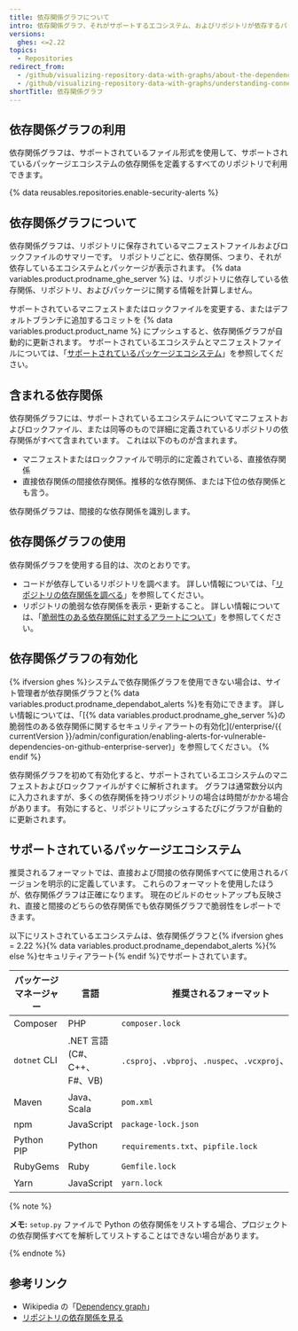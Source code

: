 ```yaml
---
title: 依存関係グラフについて
intro: 依存関係グラフ、それがサポートするエコシステム、およびリポジトリが依存するパッケージの決定方法についての詳細。
versions:
  ghes: <=2.22
topics:
  - Repositories
redirect_from:
  - /github/visualizing-repository-data-with-graphs/about-the-dependency-graph
  - /github/visualizing-repository-data-with-graphs/understanding-connections-between-repositories/about-the-dependency-graph
shortTitle: 依存関係グラフ
---
```


<!--See /content/code-security/supply-chain-security/about-the-dependency-graph for the latest version of this article -->

## 依存関係グラフの利用

依存関係グラフは、サポートされているファイル形式を使用して、サポートされているパッケージエコシステムの依存関係を定義するすべてのリポジトリで利用できます。

{% data reusables.repositories.enable-security-alerts %}

## 依存関係グラフについて

依存関係グラフは、リポジトリに保存されているマニフェストファイルおよびロックファイルのサマリーです。 リポジトリごとに、依存関係、つまり、それが依存しているエコシステムとパッケージが表示されます。 {% data variables.product.prodname_ghe_server %} は、リポジトリに依存している依存関係、リポジトリ、およびパッケージに関する情報を計算しません。

サポートされているマニフェストまたはロックファイルを変更する、またはデフォルトブランチに追加するコミットを {% data variables.product.product_name %} にプッシュすると、依存関係グラフが自動的に更新されます。 サポートされているエコシステムとマニフェストファイルについては、「[サポートされているパッケージエコシステム](#supported-package-ecosystems)」を参照してください。

## 含まれる依存関係

依存関係グラフには、サポートされているエコシステムについてマニフェストおよびロックファイル、または同等のもので詳細に定義されているリポジトリの依存関係がすべて含まれています。 これは以下のものが含まれます。

- マニフェストまたはロックファイルで明示的に定義されている、直接依存関係
- 直接依存関係の間接依存関係。推移的な依存関係、または下位の依存関係とも言う。

依存関係グラフは、間接的な依存関係を識別します。

## 依存関係グラフの使用

依存関係グラフを使用する目的は、次のとおりです。

- コードが依存しているリポジトリを調べます。 詳しい情報については、「[リポジトリの依存関係を調べる](/github/visualizing-repository-data-with-graphs/exploring-the-dependencies-of-a-repository)」を参照してください。
- リポジトリの脆弱な依存関係を表示・更新すること。 詳しい情報については、「[脆弱性のある依存関係に対するアラートについて](/github/managing-security-vulnerabilities/about-alerts-for-vulnerable-dependencies)」を参照してください。

## 依存関係グラフの有効化

{% ifversion ghes %}システムで依存関係グラフを使用できない場合は、サイト管理者が依存関係グラフと{% data variables.product.prodname_dependabot_alerts %}を有効にできます。 詳しい情報については、「[{% data variables.product.prodname_ghe_server %}の脆弱性のある依存関係に関するセキュリティアラートの有効化](/enterprise/{{ currentVersion }}/admin/configuration/enabling-alerts-for-vulnerable-dependencies-on-github-enterprise-server)」を参照してください。 {% endif %}


依存関係グラフを初めて有効化すると、サポートされているエコシステムのマニフェストおよびロックファイルがすぐに解析されます。 グラフは通常数分以内に入力されますが、多くの依存関係を持つリポジトリの場合は時間がかかる場合があります。 有効にすると、リポジトリにプッシュするたびにグラフが自動的に更新されます。

## サポートされているパッケージエコシステム
<!-- If you make changes to this feature, update /getting-started-with-github/github-language-support to reflect any changes to supported packages. -->

推奨されるフォーマットでは、直接および間接の依存関係すべてに使用されるバージョンを明示的に定義しています。 これらのフォーマットを使用したほうが、依存関係グラフは正確になります。 現在のビルドのセットアップも反映され、直接と間接のどちらの依存関係でも依存関係グラフで脆弱性をレポートできます。

以下にリストされているエコシステムは、依存関係グラフと{% ifversion ghes = 2.22 %}{% data variables.product.prodname_dependabot_alerts %}{% else %}セキュリティアラート{% endif %}でサポートされています。

| パッケージマネージャー  | 言語                     | 推奨されるフォーマット                                        | サポートされているすべてのフォーマット                                                  |
| ------------ | ---------------------- | -------------------------------------------------- | -------------------------------------------------------------------- |
| Composer     | PHP                    | `composer.lock`                                    | `composer.json`、`composer.lock`                                      |
| `dotnet` CLI | .NET 言語 (C#、C++、F#、VB) | `.csproj`、`.vbproj`、`.nuspec`、`.vcxproj`、`.fsproj` | `.csproj`、`.vbproj`、`.nuspec`、`.vcxproj`、`.fsproj`、`packages.config` |
| Maven        | Java、Scala             | `pom.xml`                                          | `pom.xml`                                                            |
| npm          | JavaScript             | `package-lock.json`                                | `package-lock.json`、`package.json`                                   |
| Python PIP   | Python                 | `requirements.txt`、`pipfile.lock`                  | `requirements.txt`, `pipfile`, `pipfile.lock`, `setup.py`*           |
| RubyGems     | Ruby                   | `Gemfile.lock`                                     | `Gemfile.lock`、`Gemfile`、`*.gemspec`                                 |
| Yarn         | JavaScript             | `yarn.lock`                                        | `package.json`、`yarn.lock`                                           |

{% note %}

**メモ:** `setup.py` ファイルで Python の依存関係をリストする場合、プロジェクトの依存関係すべてを解析してリストすることはできない場合があります。

{% endnote %}

## 参考リンク

- Wikipedia の「[Dependency graph](https://en.wikipedia.org/wiki/Dependency_graph)」
- [リポジトリの依存関係を見る](/github/visualizing-repository-data-with-graphs/exploring-the-dependencies-of-a-repository)
